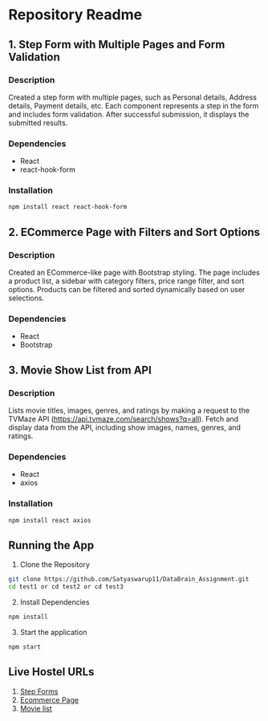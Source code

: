 # Repository Readme

## 1. Step Form with Multiple Pages and Form Validation

### Description
Created a step form with multiple pages, such as Personal details, Address details, Payment details, etc. Each component represents a step in the form and includes form validation. After successful submission, it displays the submitted results.

### Dependencies
- React
- react-hook-form
### Installation
```bash
npm install react react-hook-form
```
## 2. ECommerce Page with Filters and Sort Options

### Description

Created an ECommerce-like page with Bootstrap styling. The page includes a product list, a sidebar with category filters, price range filter, and sort options. Products can be filtered and sorted dynamically based on user selections.
### Dependencies
- React
- Bootstrap

## 3. Movie Show List from API

### Description
Lists movie titles, images, genres, and ratings by making a request to the TVMaze API (https://api.tvmaze.com/search/shows?q=all). Fetch and display data from the API, including show images, names, genres, and ratings.

### Dependencies

- React
- axios
### Installation

```bash
npm install react axios
```

## Running the App

1. Clone the Repository
```bash
git clone https://github.com/Satyaswarup11/DataBrain_Assignment.git
cd test1 or cd test2 or cd test3
```
2. Install Dependencies
```bash
npm install
```
3. Start the application
```bash
npm start
```


## Live Hostel URLs
 1) [Step Forms](https://stepforms.onrender.com/)
 2) [Ecommerce Page](https://ecommercepage.onrender.com/)
 3) [Movie list](https://movielist-qk7r.onrender.com/)

